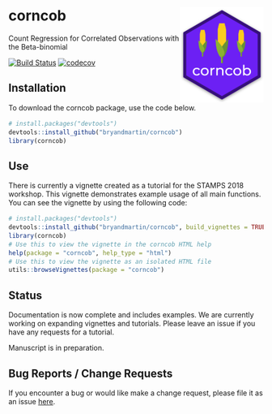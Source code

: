 # corncob <img src="docs/logo.png" align="right" width="165px"/>
Count Regression for Correlated Observations with the Beta-binomial

[![Build Status](https://travis-ci.org/bryandmartin/corncob.svg?branch=master)](https://travis-ci.org/bryandmartin/corncob)
[![codecov](https://codecov.io/gh/bryandmartin/CORNCOB/branch/master/graph/badge.svg?token=GnLFG7QNsh)](https://codecov.io/gh/bryandmartin/CORNCOB)

## Installation

To download the corncob package, use the code below.

``` r
# install.packages("devtools")
devtools::install_github("bryandmartin/corncob")
library(corncob)
```

## Use

There is currently a vignette created as a tutorial for the STAMPS 2018 workshop. 
This vignette demonstrates example usage of all main functions. You can see the vignette by using the following code:

``` r
# install.packages("devtools")
devtools::install_github("bryandmartin/corncob", build_vignettes = TRUE)
library(corncob)
# Use this to view the vignette in the corncob HTML help
help(package = "corncob", help_type = "html")
# Use this to view the vignette as an isolated HTML file
utils::browseVignettes(package = "corncob")
```
## Status

Documentation is now complete and includes examples. We are currently working on expanding vignettes and tutorials. Please leave an issue if you have any requests for a tutorial.

Manuscript is in preparation.

## Bug Reports / Change Requests

If you encounter a bug or would like make a change request, please file it as an issue [here](https://github.com/bryandmartin/corncob/issues).
